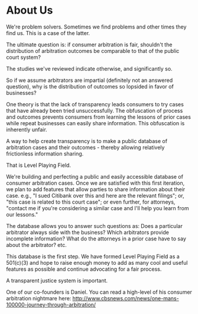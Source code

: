 # About Us

We're problem solvers. Sometimes we find problems and other times they find us. This is a case of the latter.

The ultimate question is: if consumer arbitration is fair, shouldn't the distribution of arbitration outcomes be comparable to that of the public court system?

The studies we've reviewed indicate otherwise, and significantly so.

So if we assume arbitrators are impartial (definitely not an answered question), why is the distribution of outcomes so lopsided in favor of businesses?

One theory is that the lack of transparency leads consumers to try cases that have already been tried unsuccessfully.  The obfuscation of process and outcomes prevents consumers from learning the lessons of prior cases while repeat businesses can easily share information.  This obfuscation is inherently unfair.

A way to help create transparency is to make a public database of arbitration cases and their outcomes - thereby allowing relatively frictionless information sharing.

That is Level Playing Field.

We're building and perfecting a public and easily accessible database of consumer arbitration cases. Once we are satisfied with this first iteration, we plan to add features that allow parties to share information about their case. e.g., "I sued Citibank over this and here are the relevant filings"; or, "this case is related to this court case"; or even further, for attorneys, "contact me if you're considering a similar case and I'll help you learn from our lessons."

The database allows you to answer such questions as: Does a particular arbitrator always side with the business?  Which arbitrators provide incomplete information?  What do the attorneys in a prior case have to say about the arbitrator?  etc.

This database is the first step. We have formed Level Playing Field as a 501(c)(3) and hope to raise enough money to add as many cool and useful features as possible and continue advocating for a fair process.

A transparent justice system is important.  

One of our co-founders is Daniel.  You can read a high-level of his consumer arbitration nightmare here: http://www.cbsnews.com/news/one-mans-100000-journey-through-arbitration/
